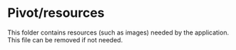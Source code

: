 # Pivot/resources

This folder contains resources (such as images) needed by the application. This file can
be removed if not needed.
